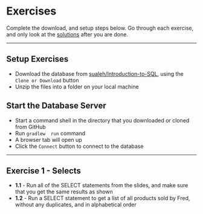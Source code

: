 # Exercises

Complete the download, and setup steps below. Go through each exercise, and only look at the [solutions](Solutions.md) after you are done.

----- 

## Setup Exercises

- Download the database from [sualeh/Introduction-to-SQL](https://github.com/sualeh/Introduction-to-SQL), using the `Clone or Download` button
- Unzip the files into a folder on your local machine

## Start the Database Server

- Start a command shell in the directory that you downloaded or cloned from GitHub
- Run `gradlew  run` command
- A browser tab will open up
- Click the `Connect` button to connect to the database

-----

## Exercise 1 - Selects
 
- **1.1** - Run all of the SELECT statements from the slides, and make sure that you get the same results as shown
- **1.2** - Run a SELECT statement to get a list of all products sold by Fred, without any duplicates, and in alphabetical order
